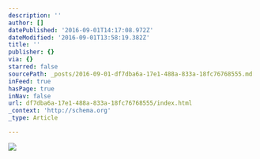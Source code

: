 ```yaml
---
description: ''
author: []
datePublished: '2016-09-01T14:17:08.972Z'
dateModified: '2016-09-01T13:58:19.382Z'
title: ''
publisher: {}
via: {}
starred: false
sourcePath: _posts/2016-09-01-df7dba6a-17e1-488a-833a-18fc76768555.md
inFeed: true
hasPage: true
inNav: false
url: df7dba6a-17e1-488a-833a-18fc76768555/index.html
_context: 'http://schema.org'
_type: Article

---
```

![](https://the-grid-user-content.s3-us-west-2.amazonaws.com/77ed5637-fc7a-4d5d-afc5-fd075bbe2e60.jpg)
